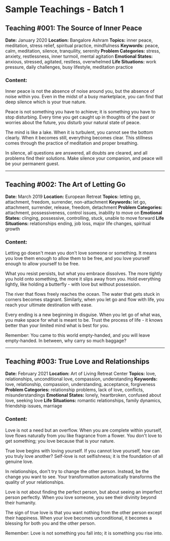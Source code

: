 # Sample Teachings - Batch 1

## Teaching #001: The Source of Inner Peace
**Date:** January 2020
**Location:** Bangalore Ashram
**Topics:** inner peace, meditation, stress relief, spiritual practice, mindfulness
**Keywords:** peace, calm, meditation, silence, tranquility, serenity
**Problem Categories:** stress, anxiety, restlessness, inner turmoil, mental agitation
**Emotional States:** anxious, stressed, agitated, restless, overwhelmed
**Life Situations:** work pressure, daily challenges, busy lifestyle, meditation practice

### Content:
Inner peace is not the absence of noise around you, but the absence of noise within you. Even in the midst of a busy marketplace, you can find that deep silence which is your true nature.

Peace is not something you have to achieve; it is something you have to stop disturbing. Every time you get caught up in thoughts of the past or worries about the future, you disturb your natural state of peace.

The mind is like a lake. When it is turbulent, you cannot see the bottom clearly. When it becomes still, everything becomes clear. This stillness comes through the practice of meditation and proper breathing.

In silence, all questions are answered, all doubts are cleared, and all problems find their solutions. Make silence your companion, and peace will be your permanent guest.

---

## Teaching #002: The Art of Letting Go
**Date:** March 2019
**Location:** European Retreat
**Topics:** letting go, attachment, freedom, surrender, non-attachment
**Keywords:** let go, attachment, surrender, release, freedom, detachment
**Problem Categories:** attachment, possessiveness, control issues, inability to move on
**Emotional States:** clinging, possessive, controlling, stuck, unable to move forward
**Life Situations:** relationships ending, job loss, major life changes, spiritual growth

### Content:
Letting go doesn't mean you don't love someone or something. It means you love them enough to allow them to be free, and you love yourself enough to allow yourself to be free.

What you resist persists, but what you embrace dissolves. The more tightly you hold onto something, the more it slips away from you. Hold everything lightly, like holding a butterfly - with love but without possession.

The river that flows freely reaches the ocean. The water that gets stuck in corners becomes stagnant. Similarly, when you let go and flow with life, you reach your ultimate destination with ease.

Every ending is a new beginning in disguise. When you let go of what was, you make space for what is meant to be. Trust the process of life - it knows better than your limited mind what is best for you.

Remember: You came to this world empty-handed, and you will leave empty-handed. In between, why carry so much baggage?

---

## Teaching #003: True Love and Relationships
**Date:** February 2021
**Location:** Art of Living Retreat Center
**Topics:** love, relationships, unconditional love, compassion, understanding
**Keywords:** love, relationship, compassion, understanding, acceptance, forgiveness
**Problem Categories:** relationship problems, lack of love, conflicts, misunderstandings
**Emotional States:** lonely, heartbroken, confused about love, seeking love
**Life Situations:** romantic relationships, family dynamics, friendship issues, marriage

### Content:
Love is not a need but an overflow. When you are complete within yourself, love flows naturally from you like fragrance from a flower. You don't love to get something; you love because that is your nature.

True love begins with loving yourself. If you cannot love yourself, how can you truly love another? Self-love is not selfishness; it is the foundation of all genuine love.

In relationships, don't try to change the other person. Instead, be the change you want to see. Your transformation automatically transforms the quality of your relationships.

Love is not about finding the perfect person, but about seeing an imperfect person perfectly. When you love someone, you see their divinity beyond their humanity.

The sign of true love is that you want nothing from the other person except their happiness. When your love becomes unconditional, it becomes a blessing for both you and the other person.

Remember: Love is not something you fall into; it is something you rise into.
